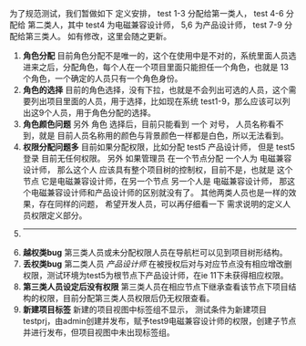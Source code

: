 为了规范测试，我们暂做如下 定义安排， test 1-3 分配给第一类人， test 4-6 分配给 第二类人，其中 test4 为电磁兼容设计师， 5,6 为产品设计师， test 7-9 分配给第三类人。 如有修改，这里会随之更新。

1. __角色分配__  目前角色分配不是唯一的，这个在使用中是不对的，系统里面人员选进来之后，分配角色，每个人在一个项目里面只能担任一个角色，也就是 13个角色，一个确定的人员只有一个角色身份。
2. __角色的选择__   目前的角色选择，没有下拉，也就是不会列出可选的人员，这个需要列出项目里面的人员，用于选择，比如现在系统 test1-9，那么应该可以列出这9个人员，用于角色分配的选择。 
3. __角色颜色问题__  另外 角色 选择后，目前只能看到 一个 对号， 人员名称看不到，就是 目前人员名称用的颜色与背景颜色一样都是白色，所以无法看到。
4. __权限分配问题多__  目前如果分配权限，比如分配 test5 产品设计师， 但是 test5 登录 目前无任何权限。  另外 如果管理员 在一个节点分配 一个人为 电磁兼容设计师， 那么这个人 应该具有整个项目树的控制权，目前不是，也就是 这个节点 它是电磁兼容设计师，在另一个节点 另一个人是 电磁兼容设计师，  那这个电磁兼容设计师和产品设计师的区别就没有了。 其他两类人员也是一样的效果，存在同样的问题， 希望开发人员，可以再仔细看一下 需求说明的定义人员权限定义部分。
5. --------------------------------------------------------------------------------------------------
5. __越权类bug__  第三类人员或未分配权限人员在导航栏可以见到项目树形结构。
6. __丢权类bug__  第二类人员 *产品设计师* 在被授权后对与对应节点没有相应增改删权限，测试环境为test5为根节点下产品设计师，在ie 11下未获得相应权限。
7. __第三类人员设定后没有权限__  第三类人员在相应节点下继承查看该节点下项目结构的权限，目前分配第三类人员权限后仍无权限查看。
8. __新建项目标签__  新建的项目视图中标签组不显示， 测试条件为新建项目testprj，由admin创建并发布，赋予test9电磁兼容设计师的权限，创建子节点并进行发布，但项目视图中未出现标签组。

